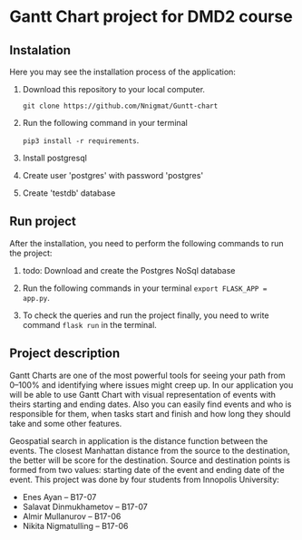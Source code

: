 # Gantt Chart project for DMD2 course
## Instalation
Here you may see the installation process of the application:

1. Download this repository to your local computer.

   ``` git clone https://github.com/Nnigmat/Guntt-chart ```

2. Run the following command in your terminal 

   ```pip3 install -r requirements```.

3. Install postgresql
4. Create user 'postgres' with password 'postgres'
5. Create 'testdb' database

## Run project
After the installation, you need to perform the following commands to run the project:
1. todo: Download and create the Postgres NoSql database 
2. Run the following commands in your terminal
   ```export FLASK_APP = app.py```.

3. To check the queries and run the project finally, you need to write
command ```flask run``` in the terminal.

## Project description
Gantt Charts are one of the most powerful
tools for seeing your path from 0–100%
and identifying where issues might creep up.
In our application you will be able to use
Gantt Chart with visual representation
of events with theirs starting and ending dates.
Also you can easily find events and who is responsible for them, when tasks start and finish
and how long they should take and some other features.

Geospatial search in application is the distance function between the events.
The closest Manhattan distance from the source to the destination, the better
will be score for the destination. Source and destination points is formed from
two values: starting date of the event and ending date of the event.
This project was done by four students from Innopolis University:
* Enes Ayan – B17-07
* Salavat Dinmukhametov – B17-07
* Almir Mullanurov – B17-06
* Nikita Nigmatulling – B17-06

